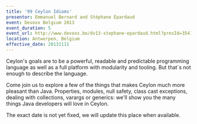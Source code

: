 ```yaml
---
title: '99 Ceylon Idioms'
presentor: Emmanuel Bernard and Stéphane Épardaud
event: Devoxx Belgium 2013
event_duration: 5
event_url: http://www.devoxx.be/dv13-stephane-epardaud.html?presId=3541
location: Antwerpen, Belgium
effective_date: 20131111
---
```

Ceylon's goals are to be a powerful, readable and predictable programming language as well as a full platform with modularity and tooling.
But that´s not enough to describe the language.

Come join us to explore a few of the things that makes Ceylon much more pleasant than Java. Properties, modules, null safety,
class cast exceptions, dealing with collections, varargs or generics: we'll show you the many things Java developers will love in Ceylon.

The exact date is not yet fixed, we will update this place when available.
